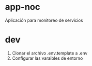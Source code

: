 # app-noc
Aplicación para monitoreo de servicios

# dev
1. Clonar el archivo .env.template a .env
2. Configurar las varaibles de entorno